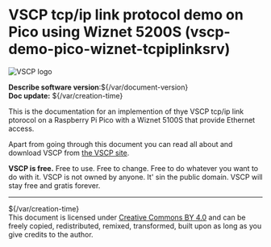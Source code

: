 # VSCP tcp/ip link protocol demo on Pico using Wiznet 5200S (vscp-demo-pico-wiznet-tcpiplinksrv)

![VSCP logo](./images/logo_100.png)

**Describe software version**:${/var/document-version}      
**Doc update:** ${/var/creation-time}       

This is the documentation for an implemention of thye VSCP tcp/ip link ptorocol on a Raspberry Pi Pico with a Wiznet 5100S that provide Ethernet access.

Apart from going through this document you can read all about and download VSCP from [the VSCP site](https://www.vscp.org "The VSCP site"). 

**VSCP is free.** Free to use. Free to change. Free to do whatever you want to do with it. VSCP is not owned by anyone. It' sin the public domain. VSCP will stay free and gratis forever.

---

${/var/creation-time}  
This document is licensed under [Creative Commons BY 4.0](https://creativecommons.org/licenses/by/4.0/) and can be freely copied, redistributed, remixed, transformed, built upon as long as you give credits to the author.


 
